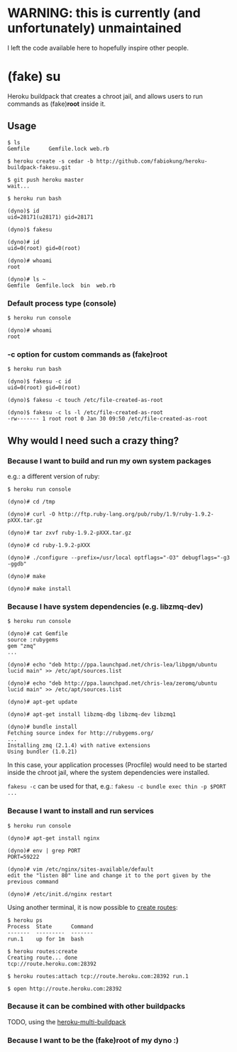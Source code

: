 # WARNING: this is currently (and unfortunately) unmaintained

I left the code available here to hopefully inspire other people.

# (fake) su

Heroku buildpack that creates a chroot jail, and allows users to run commands as (fake)**root** inside it.


## Usage

    $ ls
    Gemfile      Gemfile.lock web.rb

    $ heroku create -s cedar -b http://github.com/fabiokung/heroku-buildpack-fakesu.git

    $ git push heroku master
    wait...

    $ heroku run bash

    (dyno)$ id
    uid=28171(u28171) gid=28171

    (dyno)$ fakesu

    (dyno)# id
    uid=0(root) gid=0(root)

    (dyno)# whoami
    root

    (dyno)# ls ~
    Gemfile  Gemfile.lock  bin  web.rb


### Default process type (console)

    $ heroku run console

    (dyno)# whoami
    root

### -c option for custom commands as (fake)root

    $ heroku run bash

    (dyno)$ fakesu -c id
    uid=0(root) gid=0(root)

    (dyno)$ fakesu -c touch /etc/file-created-as-root

    (dyno)$ fakesu -c ls -l /etc/file-created-as-root
    -rw------- 1 root root 0 Jan 30 09:50 /etc/file-created-as-root


## Why would I need such a crazy thing?

### Because I want to build and run my own system packages

e.g.: a different version of ruby:

    $ heroku run console

    (dyno)# cd /tmp

    (dyno)# curl -O http://ftp.ruby-lang.org/pub/ruby/1.9/ruby-1.9.2-pXXX.tar.gz

    (dyno)# tar zxvf ruby-1.9.2-pXXX.tar.gz

    (dyno)# cd ruby-1.9.2-pXXX

    (dyno)# ./configure --prefix=/usr/local optflags="-O3" debugflags="-g3 -ggdb"

    (dyno)# make

    (dyno)# make install


### Because I have system dependencies (e.g. libzmq-dev)

    $ heroku run console
    
    (dyno)# cat Gemfile
    source :rubygems
    gem "zmq"
    ...

    (dyno)# echo "deb http://ppa.launchpad.net/chris-lea/libpgm/ubuntu lucid main" >> /etc/apt/sources.list

    (dyno)# echo "deb http://ppa.launchpad.net/chris-lea/zeromq/ubuntu lucid main" >> /etc/apt/sources.list

    (dyno)# apt-get update

    (dyno)# apt-get install libzmq-dbg libzmq-dev libzmq1

    (dyno)# bundle install
    Fetching source index for http://rubygems.org/
    ...
    Installing zmq (2.1.4) with native extensions 
    Using bundler (1.0.21) 

In this case, your application processes (Procfile) would need to be started inside the chroot jail, where the system dependencies were installed.

`fakesu -c` can be used for that, e.g.: `fakesu -c bundle exec thin -p $PORT ...`


### Because I want to install and run **services**

    $ heroku run console

    (dyno)# apt-get install nginx

    (dyno)# env | grep PORT
    PORT=59222

    (dyno)# vim /etc/nginx/sites-available/default
    edit the "listen 80" line and change it to the port given by the previous command

    (dyno)# /etc/init.d/nginx restart


Using another terminal, it is now possible to [create routes](https://github.com/JacobVorreuter/heroku-routing):

    $ heroku ps
    Process  State      Command  
    -------  ---------  -------  
    run.1    up for 1m  bash    

    $ heroku routes:create
    Creating route... done
    tcp://route.heroku.com:28392

    $ heroku routes:attach tcp://route.heroku.com:28392 run.1

    $ open http://route.heroku.com:28392


### Because it can be combined with other buildpacks

TODO, using the [heroku-multi-buildpack](https://github.com/ddollar/heroku-buildpack-multi)


### Because I want to be the (fake)root of my dyno :)

